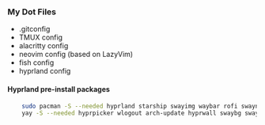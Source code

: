 ### My Dot Files

- .gitconfig
- TMUX config
- alacritty config
- neovim config (based on LazyVim)
- fish config
- hyprland config

#### Hyprland pre-install packages

```bash
    sudo pacman -S --needed hyprland starship swayimg waybar rofi swaync obs-studio dunst jq wl-clipboard libnotify
    yay -S --needed hyprpicker wlogout arch-update hyprwall swaybg swaylock grim slurp hyprlock hyprpicker scrot xclip hyprshot
```
